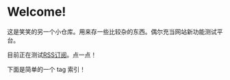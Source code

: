 # Welcome!

这是笑笑的另一个小仓库。用来存一些比较杂的东西。偶尔充当网站新功能测试平台。

目前正在测试[RSS订阅](https://smilingwayne.github.io/LeetCode/feed_rss_created.xml)。点一点！

下面是简单的一个 tag 索引！